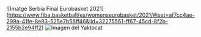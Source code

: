 ![Imatge Serbia Final Eurobasket 2021] (https://www.fiba.basketball/es/womenseurobasket/2021/#iset=af7cc4ae-299a-41fe-8e93-525e7b58ff46&iid=32275561-ff67-45cd-8f2b-2155b2e94ff2)
![Imagen del Yaktocat](https://octodex.github.com/images/yaktocat.png)
